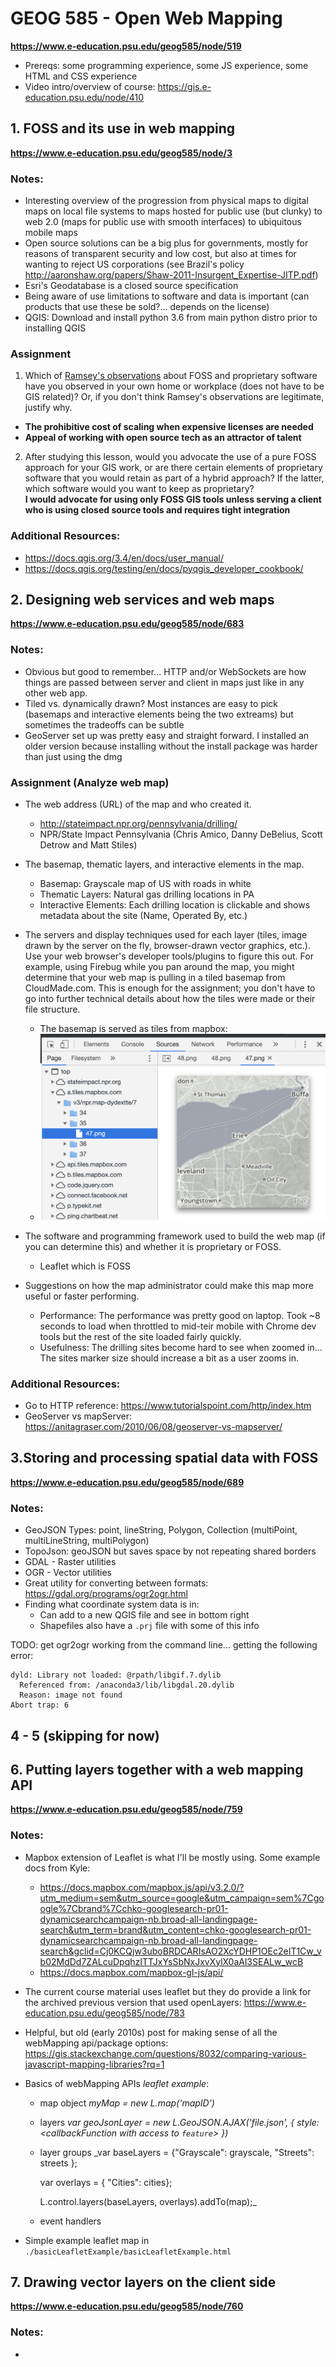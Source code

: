 # GEOG 585 - Open Web Mapping
__https://www.e-education.psu.edu/geog585/node/519__

- Prereqs: some programming experience, some JS experience, some HTML and CSS experience
- Video intro/overview of course: https://gis.e-education.psu.edu/node/410  

## 1. FOSS and its use in web mapping
__https://www.e-education.psu.edu/geog585/node/3__

### Notes:
- Interesting overview of the progression from physical maps to digital maps on local file systems to maps hosted for public use (but clunky) to web 2.0 (maps for public use with smooth interfaces) to ubiquitous mobile maps
- Open source solutions can be a big plus for governments, mostly for reasons of transparent security and low cost, but also at times for wanting to reject US corporations (see Brazil's policy http://aaronshaw.org/papers/Shaw-2011-Insurgent_Expertise-JITP.pdf)
- Esri's Geodatabase is a closed source specification
- Being aware of use limitations to software and data is important (can products that use these be sold?... depends on the license)
- QGIS: Download and install python 3.6 from main python distro prior to installing QGIS


### Assignment
1. Which of [Ramsey's observations](https://www.youtube.com/watch?v=jUgiG6eaYtI) about FOSS and proprietary software have you observed in your own home or workplace (does not have to be GIS related)? Or, if you don't think Ramsey's observations are legitimate, justify why.  
- __The prohibitive cost of scaling when expensive licenses are needed__  
- __Appeal of working with open source tech as an attractor of talent__
2. After studying this lesson, would you advocate the use of a pure FOSS approach for your GIS work, or are there certain elements of proprietary software that you would retain as part of a hybrid approach? If the latter, which software would you want to keep as proprietary?  
__I would advocate for using only FOSS GIS tools unless serving a client who is using closed source tools and requires tight integration__

### Additional Resources:  
- https://docs.qgis.org/3.4/en/docs/user_manual/
- https://docs.qgis.org/testing/en/docs/pyqgis_developer_cookbook/

## 2. Designing web services and web maps
__https://www.e-education.psu.edu/geog585/node/683__

### Notes:
- Obvious but good to remember... HTTP and/or WebSockets are how things are passed between server and client in maps just like in any other web app.
- Tiled vs. dynamically drawn? Most instances are easy to pick (basemaps and interactive elements being the two extreams) but sometimes the tradeoffs can be subtle
- GeoServer set up was pretty easy and straight forward. I installed an older version because installing without the install package was harder than just using the dmg

### Assignment (Analyze web map)
- The web address (URL) of the map and who created it.  
  - http://stateimpact.npr.org/pennsylvania/drilling/
  - NPR/State Impact Pennsylvania (Chris Amico, Danny DeBelius, Scott Detrow and Matt Stiles)

- The basemap, thematic layers, and interactive elements in the map.
  -  Basemap: Grayscale map of US with roads in white
  -  Thematic Layers: Natural gas drilling locations in PA
  -  Interactive Elements: Each drilling location is clickable and shows metadata about the site (Name, Operated By, etc.)  

- The servers and display techniques used for each layer (tiles, image drawn by the server on the fly, browser-drawn vector graphics, etc.). Use your web browser's developer tools/plugins to figure this out. For example, using Firebug while you pan around the map, you might determine that your web map is pulling in a tiled basemap from CloudMade.com. This is enough for the assignment; you don't have to go into further technical details about how the tiles were made or their file structure.
  - The basemap is served as tiles from mapbox:
  - ![alt text](./mapboxTilesScreenShot.png "Logo Title Text 1")

- The software and programming framework used to build the web map (if you can determine this) and whether it is proprietary or FOSS.
  - Leaflet which is FOSS  

- Suggestions on how the map administrator could make this map more useful or faster performing.
  - Performance: The performance was pretty good on laptop. Took ~8 seconds to load when throttled to mid-teir mobile with Chrome dev tools but the rest of the site loaded fairly quickly.
  - Usefulness: The drilling sites become hard to see when zoomed in... The sites marker size should increase a bit as a user zooms in.

### Additional Resources:  
- Go to HTTP reference: https://www.tutorialspoint.com/http/index.htm
- GeoServer vs mapServer: https://anitagraser.com/2010/06/08/geoserver-vs-mapserver/


## 3.Storing and processing spatial data with FOSS
__https://www.e-education.psu.edu/geog585/node/689__

### Notes:
- GeoJSON Types: point, lineString, Polygon, Collection (multiPoint, multiLineString, multiPolygon)
- TopoJson: geoJSON but saves space by not repeating shared borders
- GDAL - Raster utilities
- OGR - Vector utilities
- Great utility for converting between formats: https://gdal.org/programs/ogr2ogr.html
- Finding what coordinate system data is in:
  - Can add to a new QGIS file and see in bottom right
  - Shapefiles also have a `.prj` file with some of this info

TODO: get ogr2ogr working from the command line... getting the following error:
```
dyld: Library not loaded: @rpath/libgif.7.dylib
  Referenced from: /anaconda3/lib/libgdal.20.dylib
  Reason: image not found
Abort trap: 6
```

## 4 - 5 (skipping for now)

## 6. Putting layers together with a web mapping API
__https://www.e-education.psu.edu/geog585/node/759__

### Notes:
- Mapbox extension of Leaflet is what I'll be mostly using. Some example docs from Kyle:
  - https://docs.mapbox.com/mapbox.js/api/v3.2.0/?utm_medium=sem&utm_source=google&utm_campaign=sem%7Cgoogle%7Cbrand%7Cchko-googlesearch-pr01-dynamicsearchcampaign-nb.broad-all-landingpage-search&utm_term=brand&utm_content=chko-googlesearch-pr01-dynamicsearchcampaign-nb.broad-all-landingpage-search&gclid=Cj0KCQjw3uboBRDCARIsAO2XcYDHP1OEc2eIT1Cw_vb02MdDd7ZALcuDpqhzITTJxYsSbNxJxvXylX0aAl3SEALw_wcB
  - https://docs.mapbox.com/mapbox-gl-js/api/
- The current course material uses leaflet but they do provide a link for the archived previous version that used openLayers: https://www.e-education.psu.edu/geog585/node/783
- Helpful, but old (early 2010s) post for making sense of all the webMapping api/package options: https://gis.stackexchange.com/questions/8032/comparing-various-javascript-mapping-libraries?rq=1
- Basics of webMapping APIs _leaflet example_:

  - map object _myMap = new L.map('mapID')_
  - layers _var geoJsonLayer = new L.GeoJSON.AJAX('file.json', {
    style: <callbackFunction with access to `feature`>
    })_
  - layer groups _var baseLayers = {"Grayscale": grayscale, "Streets": streets };

      var overlays = {  "Cities": cities};

      L.control.layers(baseLayers, overlays).addTo(map);_
  - event handlers
- Simple example leaflet map in `./basicLeafletExample/basicLeafletExample.html`

## 7. Drawing vector layers on the client side
__https://www.e-education.psu.edu/geog585/node/760__

### Notes:
-
